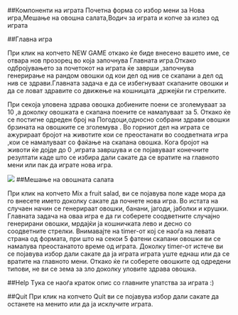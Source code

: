 ##Компоненти на играта
 Почетна форма со избор мени за Нова игра,Мешање на овошна салата,Водич за играта и копче за излез од играта

##Главна игра 


При клик на копчето   NEW GAME откако ќе биде внесено вашето име, се отвара нов прозорец во која започнува Главната игра.Откако одбројувањето за почетокот на играта ќе заврши ,започнува генерирање на рандом овошки од кои дел од нив се скапани а дел од нив се здрави.Главната задача е да се избегнуваат скапаните овошки и да се ловат здравите со движење на кошницата ,држејќи ги стрелките.

При секоја уловена здрава овошка добиените поени се зголемуваат за 10 ,а доколку овошката е скапана поените се намалуваат за 5. Откако ќе се постигне одреден број на Погодоци,односно собрани здрави овошки брзината на овошките се зголемува . Во горниот дел на играта се ажурираат бројот на животите кои се преостанати во соодветната игра ,кои се намалуваат со фаќање на скапана овошка. Кога бројот на животи ќе дојде до 0 ,играта завршува и се појавуваат конечните резултати каде што се избира дали сакате да се вратите на главното мени или пак да играте нова игра.
 
<img src ="http://imgur.com/mPT6lcy.png"/>
##Мешање на овошната салата

При клик на копчето Mix a fruit salad, ви се појавува поле каде мора да го внесете името доколку сакате да почнете нова игра. Во истата на случаен начин се генерираат овошки, банани, јагоди, јаболки и крушки. Главната задача на оваа игра е да ги соберете соодветните случајно генерирани овошки, мрдајќи ја кошничката лево и десно со соодветните стрелки. Внимавајте на timer-от кој се наоѓа на левата страна од формата, при што на секои 5 фатени скапани овошки ви се намалува преостанатото време од играта.  Доколку timer-от истече ви се појавува избор дали сакате да ја играта играта уште еднаш или да се вратите на главното мени. Откако ќе ги соберете овошките од одредени типови, не ви се зема за зло доколку уловите здрава овошка.


##Help
 Tука се наоѓа краток опис со главните упатства за играта :)

##Quit
При клик на копчето Quit ви се појавува избор дали сакате да останете на менито или да ја исклучите играта.
